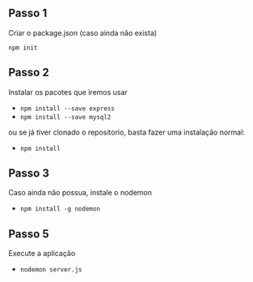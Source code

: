 ## Passo 1
Criar o package.json (caso ainda não exista)

`npm init`

## Passo 2
Instalar os pacotes que iremos usar

- `npm install --save express`
- `npm install --save mysql2`

ou se já tiver clonado o repositorio, basta fazer uma instalação normal:
- `npm install`

## Passo 3
Caso ainda não possua, instale o nodemon

- `npm install -g nodemon`

## Passo 5
Execute a aplicação

- `nodemon server.js`
